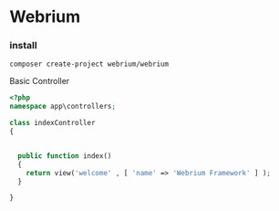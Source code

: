 # Webrium

### install
```
composer create-project webrium/webrium
```


Basic Controller
```php
<?php
namespace app\controllers;

class indexController
{


  public function index()
  {
    return view('welcome' , [ 'name' => 'Webrium Framework' ] );
  }

}

```

